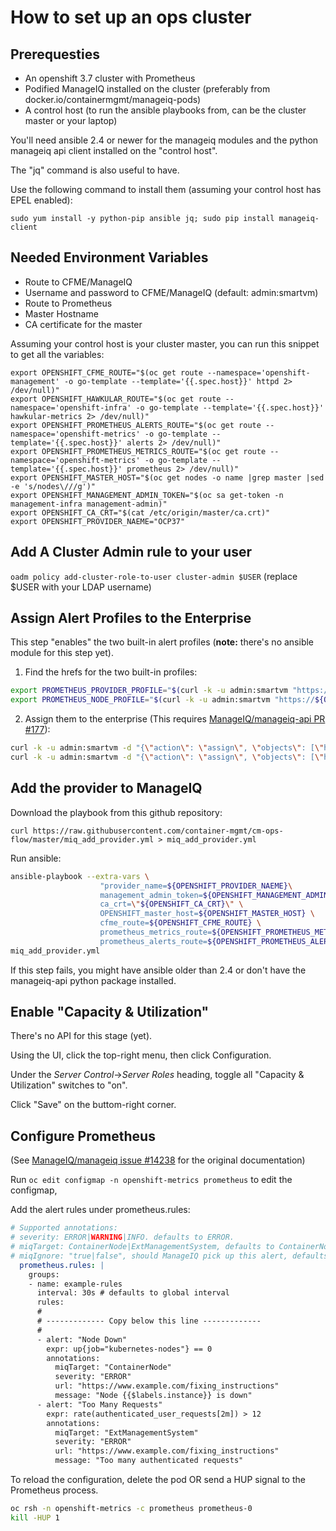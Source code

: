 # How to set up an ops cluster

## Prerequesties

* An openshift 3.7 cluster with Prometheus
* Podified ManageIQ installed on the cluster (preferably from docker.io/containermgmt/manageiq-pods)
* A control host (to run the ansible playbooks from, can be the cluster master or your laptop)

You'll need ansible 2.4 or newer for the manageiq modules and the python manageiq api client installed on the "control host".

The "jq" command is also useful to have.

Use the following command to install them (assuming your control host has EPEL enabled):

``sudo yum install -y python-pip ansible jq; sudo pip install manageiq-client``

## Needed Environment Variables

* Route to CFME/ManageIQ
* Username and password to CFME/ManageIQ (default: admin:smartvm)
* Route to Prometheus
* Master Hostname
* CA certificate for the master

Assuming your control host is your cluster master, you can run this snippet to get all the variables:

```
export OPENSHIFT_CFME_ROUTE="$(oc get route --namespace='openshift-management' -o go-template --template='{{.spec.host}}' httpd 2> /dev/null)"
export OPENSHIFT_HAWKULAR_ROUTE="$(oc get route --namespace='openshift-infra' -o go-template --template='{{.spec.host}}' hawkular-metrics 2> /dev/null)"
export OPENSHIFT_PROMETHEUS_ALERTS_ROUTE="$(oc get route --namespace='openshift-metrics' -o go-template --template='{{.spec.host}}' alerts 2> /dev/null)"
export OPENSHIFT_PROMETHEUS_METRICS_ROUTE="$(oc get route --namespace='openshift-metrics' -o go-template --template='{{.spec.host}}' prometheus 2> /dev/null)"
export OPENSHIFT_MASTER_HOST="$(oc get nodes -o name |grep master |sed -e 's/nodes\///g')"
export OPENSHIFT_MANAGEMENT_ADMIN_TOKEN="$(oc sa get-token -n management-infra management-admin)"
export OPENSHIFT_CA_CRT="$(cat /etc/origin/master/ca.crt)"
export OPENSHIFT_PROVIDER_NAEME="OCP37"
```
## Add A Cluster Admin rule to your user
``oadm policy add-cluster-role-to-user cluster-admin $USER`` (replace $USER with your LDAP username)

## Assign Alert Profiles to the Enterprise

This step "enables" the two built-in alert profiles (**note:** there's no ansible module for this step yet).

1. Find the hrefs for the two built-in profiles:

```bash
export PROMETHEUS_PROVIDER_PROFILE="$(curl -k -u admin:smartvm "https://${OPENSHIFT_CFME_ROUTE}/api/alert_definition_profiles?filter\[\]=guid=a16fcf51-e2ae-492d-af37-19de881476ad" | jq -r ".resources[0].href")"``
export PROMETHEUS_NODE_PROFILE="$(curl -k -u admin:smartvm "https://${OPENSHIFT_CFME_ROUTE}/api/alert_definition_profiles?filter\[\]=guid=ff0fb114-be03-4685-bebb-b6ae8f13d7ad" | jq -r ".resources[0].href")"``
```
2. Assign them to the enterprise (This requires [ManageIQ/manageiq-api PR #177](https://github.com/ManageIQ/manageiq-api/pull/177)):

```bash
curl -k -u admin:smartvm -d "{\"action\": \"assign\", \"objects\": [\"https://${OPENSHIFT_CFME_ROUTE}/api/enterprises/1\"]}" ${PROMETHEUS_PROVIDER_PROFILE}
curl -k -u admin:smartvm -d "{\"action\": \"assign\", \"objects\": [\"https://${OPENSHIFT_CFME_ROUTE}/api/enterprises/1\"]}" ${PROMETHEUS_NODE_PROFILE}
```

## Add the provider to ManageIQ

Download the playbook from this github repository:

``curl https://raw.githubusercontent.com/container-mgmt/cm-ops-flow/master/miq_add_provider.yml > miq_add_provider.yml``

Run ansible:

```bash
ansible-playbook --extra-vars \
                    "provider_name=${OPENSHIFT_PROVIDER_NAEME}\
                    management_admin_token=${OPENSHIFT_MANAGEMENT_ADMIN_TOKEN} \
                    ca_crt=\"${OPENSHIFT_CA_CRT}\" \
                    OPENSHIFT_master_host=${OPENSHIFT_MASTER_HOST} \
                    cfme_route=${OPENSHIFT_CFME_ROUTE} \
                    prometheus_metrics_route=${OPENSHIFT_PROMETHEUS_METRICS_ROUTE} \
                    prometheus_alerts_route=${OPENSHIFT_PROMETHEUS_ALERTS_ROUTE}" \
miq_add_provider.yml
```

If this step fails, you might have ansible older than 2.4 or don't have the manageiq-api python package installed.

## Enable "Capacity & Utilization"
There's no API for this stage (yet).

Using the UI, click the top-right menu, then click Configuration.

Under the *Server Control*->*Server Roles* heading, toggle all "Capacity & Utilization" switches to "on".

Click "Save" on the buttom-right corner.

## Configure Prometheus

(See [ManageIQ/manageiq issue #14238](https://github.com/ManageIQ/manageiq/issues/14238) for the original documentation)

Run `oc edit configmap -n openshift-metrics prometheus` to edit the configmap,

Add the alert rules under prometheus.rules:

```yaml
# Supported annotations:
# severity: ERROR|WARNING|INFO. defaults to ERROR.
# miqTarget: ContainerNode|ExtManagementSystem, defaults to ContainerNode.
# miqIgnore: "true|false", should ManageIQ pick up this alert, defaults to true.
  prometheus.rules: |
    groups:
    - name: example-rules
      interval: 30s # defaults to global interval
      rules:
      # 
      # ------------- Copy below this line -------------
      #
      - alert: "Node Down"
        expr: up{job="kubernetes-nodes"} == 0
        annotations:
          miqTarget: "ContainerNode"
          severity: "ERROR"
          url: "https://www.example.com/fixing_instructions"
          message: "Node {{$labels.instance}} is down"
      - alert: "Too Many Requests"
        expr: rate(authenticated_user_requests[2m]) > 12
        annotations:
          miqTarget: "ExtManagementSystem"
          severity: "ERROR"
          url: "https://www.example.com/fixing_instructions"
          message: "Too many authenticated requests"
```
To reload the configuration, delete the pod OR send a HUP signal to the Prometheus process.

```bash
oc rsh -n openshift-metrics -c prometheus prometheus-0
kill -HUP 1
```
